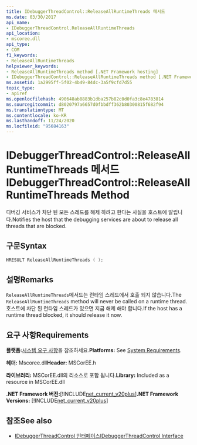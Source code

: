 ```yaml
---
title: IDebuggerThreadControl::ReleaseAllRuntimeThreads 메서드
ms.date: 03/30/2017
api_name:
- IDebuggerThreadControl.ReleaseAllRuntimeThreads
api_location:
- mscoree.dll
api_type:
- COM
f1_keywords:
- ReleaseAllRuntimeThreads
helpviewer_keywords:
- ReleaseAllRuntimeThreads method [.NET Framework hosting]
- IDebuggerThreadControl::ReleaseAllRuntimeThreads method [.NET Framework hosting]
ms.assetid: 1a2995ff-5f02-4b49-84dc-3a5f9cfd7d55
topic_type:
- apiref
ms.openlocfilehash: 490648ab8883b1dba257b82c0d0fa3c8e4783814
ms.sourcegitcommit: d8020797a6657d0fbbdff362b80300815f682f94
ms.translationtype: MT
ms.contentlocale: ko-KR
ms.lasthandoff: 11/24/2020
ms.locfileid: "95684163"
---
```

# <a name="idebuggerthreadcontrolreleaseallruntimethreads-method"></a><span data-ttu-id="3fe31-102">IDebuggerThreadControl::ReleaseAllRuntimeThreads 메서드</span><span class="sxs-lookup"><span data-stu-id="3fe31-102">IDebuggerThreadControl::ReleaseAllRuntimeThreads Method</span></span>

<span data-ttu-id="3fe31-103">디버깅 서비스가 차단 된 모든 스레드를 해제 하려고 한다는 사실을 호스트에 알립니다.</span><span class="sxs-lookup"><span data-stu-id="3fe31-103">Notifies the host that the debugging services are about to release all threads that are blocked.</span></span>  
  
## <a name="syntax"></a><span data-ttu-id="3fe31-104">구문</span><span class="sxs-lookup"><span data-stu-id="3fe31-104">Syntax</span></span>  
  
```cpp  
HRESULT ReleaseAllRuntimeThreads ( );  
```  
  
## <a name="remarks"></a><span data-ttu-id="3fe31-105">설명</span><span class="sxs-lookup"><span data-stu-id="3fe31-105">Remarks</span></span>  

 <span data-ttu-id="3fe31-106">`ReleaseAllRuntimeThreads`메서드는 런타임 스레드에서 호출 되지 않습니다.</span><span class="sxs-lookup"><span data-stu-id="3fe31-106">The `ReleaseAllRuntimeThreads` method will never be called on a runtime thread.</span></span> <span data-ttu-id="3fe31-107">호스트에 차단 된 런타임 스레드가 있으면 지금 해제 해야 합니다.</span><span class="sxs-lookup"><span data-stu-id="3fe31-107">If the host has a runtime thread blocked, it should release it now.</span></span>  
  
## <a name="requirements"></a><span data-ttu-id="3fe31-108">요구 사항</span><span class="sxs-lookup"><span data-stu-id="3fe31-108">Requirements</span></span>  

 <span data-ttu-id="3fe31-109">**플랫폼:**[시스템 요구 사항](../../get-started/system-requirements.md)을 참조하세요.</span><span class="sxs-lookup"><span data-stu-id="3fe31-109">**Platforms:** See [System Requirements](../../get-started/system-requirements.md).</span></span>  
  
 <span data-ttu-id="3fe31-110">**헤더:** Mscoree.dll</span><span class="sxs-lookup"><span data-stu-id="3fe31-110">**Header:** MSCorEE.h</span></span>  
  
 <span data-ttu-id="3fe31-111">**라이브러리:** MSCorEE.dll의 리소스로 포함 됩니다.</span><span class="sxs-lookup"><span data-stu-id="3fe31-111">**Library:** Included as a resource in MSCorEE.dll</span></span>  
  
 <span data-ttu-id="3fe31-112">**.NET Framework 버전:**[!INCLUDE[net_current_v20plus](../../../../includes/net-current-v20plus-md.md)]</span><span class="sxs-lookup"><span data-stu-id="3fe31-112">**.NET Framework Versions:** [!INCLUDE[net_current_v20plus](../../../../includes/net-current-v20plus-md.md)]</span></span>  
  
## <a name="see-also"></a><span data-ttu-id="3fe31-113">참조</span><span class="sxs-lookup"><span data-stu-id="3fe31-113">See also</span></span>

- [<span data-ttu-id="3fe31-114">IDebuggerThreadControl 인터페이스</span><span class="sxs-lookup"><span data-stu-id="3fe31-114">IDebuggerThreadControl Interface</span></span>](idebuggerthreadcontrol-interface.md)
